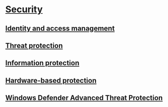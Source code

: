 # [Security](index.yml)
## [Identity and access management](identity-protection/index.md)
## [Threat protection](threat-protection/index.md)
## [Information protection](information-protection/index.md)
## [Hardware-based protection](hardware-protection/index.md)
## [Windows Defender Advanced Threat Protection](wdatp/index.md)